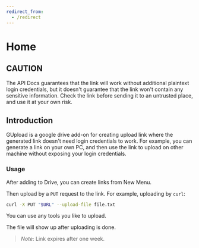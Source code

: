 ```yaml
---
redirect_from:
  - /redirect
---
```

# Home
## CAUTION
The API Docs guarantees that the link will work without additional plaintext login credentials, but it doesn't guarantee that the link won't contain any sensitive information. Check the link before sending it to an untrusted place, and use it at your own risk.

## Introduction

GUpload is a google drive add-on for creating upload link where the generated link doesn't need login credentials to work. For example, you can generate a link on your own PC, and then use the link to upload on other machine without exposing your login credentials.

### Usage

After adding to Drive, you can create links from New Menu.

Then upload by a `PUT` request to the link. For example, uploading by `curl`:
```bash
curl -X PUT "$URL" --upload-file file.txt
```
You can use any tools you like to upload.

The file will show up after uploading is done.

> *Note*: Link expires after one week.
